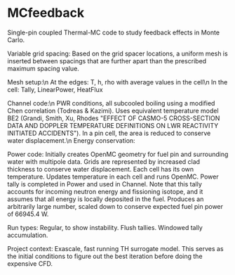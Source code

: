# MCfeedback
Single-pin coupled Thermal-MC code to study feedback effects in Monte Carlo. 

Variable grid spacing:
Based on the grid spacer locations, a uniform mesh is inserted between spacings that are further apart than the prescribed maximum spacing value. 

Mesh setup:\n
At the edges: T, h, rho with average values in the cell\n
In the cell: Tally, LinearPower, HeatFlux

Channel code:\n
PWR conditions, all subcooled boiling using a modified Chen correlation (Todreas & Kazimi). Uses equivalent temperature model BE2 (Grandi, Smith, Xu, Rhodes "EFFECT OF CASMO-5 CROSS-SECTION DATA AND DOPPLER TEMPERATURE DEFINITIONS ON LWR REACTIVITY INITIATED ACCIDENTS"). In a pin cell, the area is reduced to conserve water displacement.\n
Energy conservation:

Power code:
Initially creates OpenMC geometry for fuel pin and surrounding water with multipole data. Grids are represented by increased clad thickness to conserve water displacement. Each cell has its own temperature. 
Updates temperature in each cell and runs OpenMC. 
Power tally is completed in Power and used in Channel. Note that this tally accounts for incoming neutron energy and fissioning isotope, and it assumes that all energy is locally deposited in the fuel.  Produces an arbitrarily large number, scaled down to conserve expected fuel pin power of 66945.4 W.

Run types:
Regular, to show instability.
Flush tallies.
Windowed tally accumulation.

Project context:
Exascale, fast running TH surrogate model. This serves as the initial conditions to figure out the best iteration before doing the expensive CFD. 
